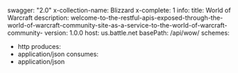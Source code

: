 swagger: "2.0"
x-collection-name: Blizzard
x-complete: 1
info:
  title: World of Warcraft
  description: welcome-to-the-restful-apis-exposed-through-the-world-of-warcraft-community-site-as-a-service-to-the-world-of-warcraft-community-
  version: 1.0.0
host: us.battle.net
basePath: /api/wow/
schemes:
- http
produces:
- application/json
consumes:
- application/json